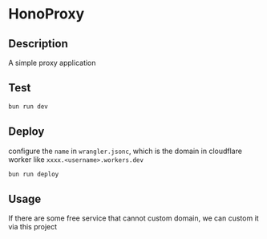 # HonoProxy

## Description

A simple proxy application

## Test

```txt
bun run dev
```

## Deploy

configure the `name` in  `wrangler.jsonc`, which is the domain in cloudflare worker like `xxxx.<username>.workers.dev`

```txt
bun run deploy
```

## Usage

If there are some free service that cannot custom domain, we can custom it via this project